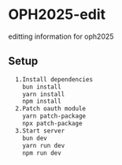 
# OPH2025-edit

editting information for oph2025
## Setup

```bash
  1.Install dependencies
    bun install
    yarn install
    npm install
  2.Patch oauth module
    yarn patch-package
    npx patch-package
  3.Start server
    bun dev
    yarn run dev
    npm run dev
```


